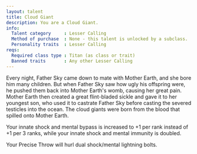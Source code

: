 ```yaml
---
layout: talent
title: Cloud Giant
description: You are a Cloud Giant.
info:
  Talent category     : Lesser Calling
  Method of purchase  : None - this talent is unlocked by a subclass.
  Personality traits  : Lesser Calling
reqs:
  Required class type : Titan (as class or trait)
  Banned traits       : Any other Lesser Calling
---
```


Every night, Father Sky came down to mate with Mother Earth, and she bore him
many children.  But when Father Sky saw how ugly his offspring were, he pushed
them back into Mother Earth's womb, causing her great pain.  Mother Earth then
created a great flint-bladed sickle and gave it to her youngest son, who used
it to castrate Father Sky before casting the severed testicles into the ocean.
The cloud giants were born from the blood that spilled onto Mother Earth.

Your innate shock and mental bypass is increased to +1 per rank instead of +1
per 3 ranks, while your innate shock and mental immunity is doubled.

Your Precise Throw will hurl dual shock/mental lightning bolts.

